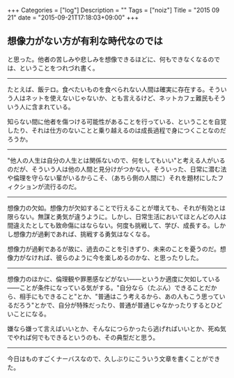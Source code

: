 +++
Categories = ["log"]
Description = ""
Tags = ["noiz"]
Title = "2015 09 21"
date = "2015-09-21T17:18:03+09:00"
+++

## 想像力がない方が有利な時代なのでは
と思った。他者の苦しみや悲しみを想像できるほどに、何もできなくなるのでは、ということをつれづれ書く。

----

たとえば、飯テロ。食べたいものを食べられない人間は確実に存在する。そういう人はネットを使えないじゃないか、とも言えるけど、ネットカフェ難民もそういう人に含まれている。

知らない間に他者を傷つける可能性があることを行っている、ということを自覚したり、それは仕方のないことと乗り越えるのは成長過程で身につくことなのだろうか。

----

"他人の人生は自分の人生とは関係ないので、何をしてもいい"と考える人がいるのだが、そういう人は他の人間と見分けがつかない。そういった、日常に潜む法や倫理を守らない輩がいるからこそ、（あちら側の人間に）それを題材にしたフィクションが流行るのだ。

----

想像力の欠如。想像力が欠如することで行えることが増えても、それが有効とは限らない。無謀と勇気が違うように。しかし、日常生活においてほとんどの人は間違えたとしても致命傷にはならない。何度も挑戦して、学び、成長する。しかし想像力が過剰であれば、挑戦する勇気はなくなる。

想像力が過剰であるが故に、過去のことを引きずり、未来のことを憂うのだ。想像力がなければ、彼らのように今を楽しめるのかな、と思ったりした。

----

想像力のほかに、倫理観や罪悪感などがない——というか適度に欠如している——ことが条件になっている気がする。"自分なら（たぶん）できることだから、相手にもできること"とか、"普通はこう考えるから、あの人もこう思っているだろう"とかで、自分が特殊だったり、普通が普通じゃなかったりするとひどいことになる。

嫌なら嫌って言えばいいとか、そんなにつらかったら逃げればいいとか、死ぬ気でやれば何でもできるというのも、その典型だと思う。

----

今日はものすごくナーバスなので、久しぶりにこういう文章を書くことができた。